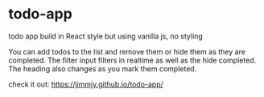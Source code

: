 # todo-app
todo app build in React style but using vanilla js, no styling

You can add todos to the list and remove them or hide them as they are completed.  The filter input filters in
realtime as well as the hide completed.  The heading also changes as you mark them completed.

check it out: https://jimmjy.github.io/todo-app/
